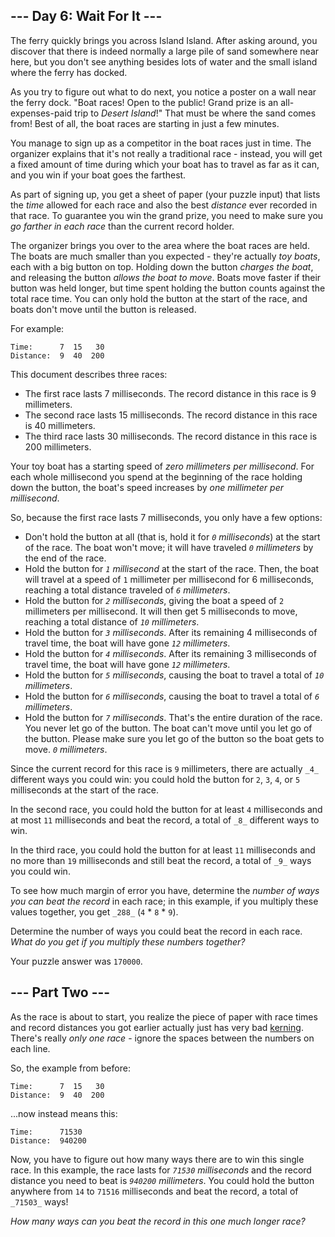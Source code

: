 \--- Day 6: Wait For It ---
---------------------------

The ferry quickly brings you across Island Island. After asking around, you discover that there is indeed normally a large pile of sand somewhere near here, but you don't see anything besides lots of water and the small island where the ferry has docked.

As you try to figure out what to do next, you notice a poster on a wall near the ferry dock. "Boat races! Open to the public! Grand prize is an all-expenses-paid trip to _Desert Island_!" That must be where the sand comes from! Best of all, the boat races are starting in just a few minutes.

You manage to sign up as a competitor in the boat races just in time. The organizer explains that it's not really a traditional race - instead, you will get a fixed amount of time during which your boat has to travel as far as it can, and you win if your boat goes the farthest.

As part of signing up, you get a sheet of paper (your puzzle input) that lists the _time_ allowed for each race and also the best _distance_ ever recorded in that race. To guarantee you win the grand prize, you need to make sure you _go farther in each race_ than the current record holder.

The organizer brings you over to the area where the boat races are held. The boats are much smaller than you expected - they're actually _toy boats_, each with a big button on top. Holding down the button _charges the boat_, and releasing the button _allows the boat to move_. Boats move faster if their button was held longer, but time spent holding the button counts against the total race time. You can only hold the button at the start of the race, and boats don't move until the button is released.

For example:

    Time:      7  15   30
    Distance:  9  40  200
    

This document describes three races:

*   The first race lasts 7 milliseconds. The record distance in this race is 9 millimeters.
*   The second race lasts 15 milliseconds. The record distance in this race is 40 millimeters.
*   The third race lasts 30 milliseconds. The record distance in this race is 200 millimeters.

Your toy boat has a starting speed of _zero millimeters per millisecond_. For each whole millisecond you spend at the beginning of the race holding down the button, the boat's speed increases by _one millimeter per millisecond_.

So, because the first race lasts 7 milliseconds, you only have a few options:

*   Don't hold the button at all (that is, hold it for _`0` milliseconds_) at the start of the race. The boat won't move; it will have traveled _`0` millimeters_ by the end of the race.
*   Hold the button for _`1` millisecond_ at the start of the race. Then, the boat will travel at a speed of `1` millimeter per millisecond for 6 milliseconds, reaching a total distance traveled of _`6` millimeters_.
*   Hold the button for _`2` milliseconds_, giving the boat a speed of `2` millimeters per millisecond. It will then get 5 milliseconds to move, reaching a total distance of _`10` millimeters_.
*   Hold the button for _`3` milliseconds_. After its remaining 4 milliseconds of travel time, the boat will have gone _`12` millimeters_.
*   Hold the button for _`4` milliseconds_. After its remaining 3 milliseconds of travel time, the boat will have gone _`12` millimeters_.
*   Hold the button for _`5` milliseconds_, causing the boat to travel a total of _`10` millimeters_.
*   Hold the button for _`6` milliseconds_, causing the boat to travel a total of _`6` millimeters_.
*   Hold the button for _`7` milliseconds_. That's the entire duration of the race. You never let go of the button. The boat can't move until you let go of the button. Please make sure you let go of the button so the boat gets to move. _`0` millimeters_.

Since the current record for this race is `9` millimeters, there are actually `_4_` different ways you could win: you could hold the button for `2`, `3`, `4`, or `5` milliseconds at the start of the race.

In the second race, you could hold the button for at least `4` milliseconds and at most `11` milliseconds and beat the record, a total of `_8_` different ways to win.

In the third race, you could hold the button for at least `11` milliseconds and no more than `19` milliseconds and still beat the record, a total of `_9_` ways you could win.

To see how much margin of error you have, determine the _number of ways you can beat the record_ in each race; in this example, if you multiply these values together, you get `_288_` (`4` \* `8` \* `9`).

Determine the number of ways you could beat the record in each race. _What do you get if you multiply these numbers together?_

Your puzzle answer was `170000`.

\--- Part Two ---
-----------------

As the race is about to start, you realize the piece of paper with race times and record distances you got earlier actually just has very bad [kerning](https://en.wikipedia.org/wiki/Kerning). There's really _only one race_ - ignore the spaces between the numbers on each line.

So, the example from before:

    Time:      7  15   30
    Distance:  9  40  200
    

...now instead means this:

    Time:      71530
    Distance:  940200
    

Now, you have to figure out how many ways there are to win this single race. In this example, the race lasts for _`71530` milliseconds_ and the record distance you need to beat is _`940200` millimeters_. You could hold the button anywhere from `14` to `71516` milliseconds and beat the record, a total of `_71503_` ways!

_How many ways can you beat the record in this one much longer race?_